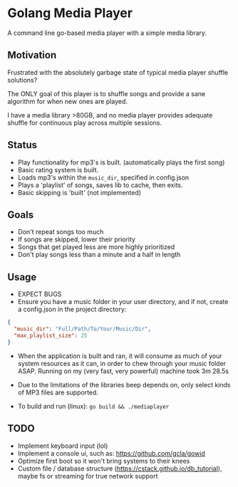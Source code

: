 # Golang Media Player

A command line go-based media player with a simple media library.

## Motivation

Frustrated with the absolutely garbage state of typical media player shuffle solutions?

The ONLY goal of this player is to shuffle songs and provide a sane algorithm for when new ones are played.

I have a media library >80GB, and no media player provides adequate shuffle for continuous play across multiple sessions.

## Status

- Play functionality for mp3's is built. (automatically plays the first song)
- Basic rating system is built. 
- Loads mp3's within the `music_dir`, specified in config.json
- Plays a 'playlist' of songs, saves lib to cache, then exits.
- Basic skipping is 'built' (not implemented)

## Goals

- Don't repeat songs too much
- If songs are skipped, lower their priority
- Songs that get played less are more highly prioritized
- Don't play songs less than a minute and a half in length

## Usage

- EXPECT BUGS 
- Ensure you have a music folder in your user directory, and if not, create a config.json in the project directory:
```json
{
  "music_dir": "Full/Path/To/Your/Music/Dir",
  "max_playlist_size": 25
}
```
- When the application is built and ran, it will consume as much of your system resources as it can, in order to chew through your music folder ASAP.
 Running on my (very fast, very powerful) machine took 3m 28.5s
 
- Due to the limitations of the libraries beep depends on,  only select kinds of MP3 files are supported.

- To build and run (linux): `go build && ./mediaplayer`

## TODO
- Implement keyboard input (lol) 
- Implement a console ui, such as: https://github.com/gcla/gowid
- Optimize first boot so it won't bring systems to their knees
- Custom file / database structure (https://cstack.github.io/db_tutorial), maybe fs or streaming for true network support
